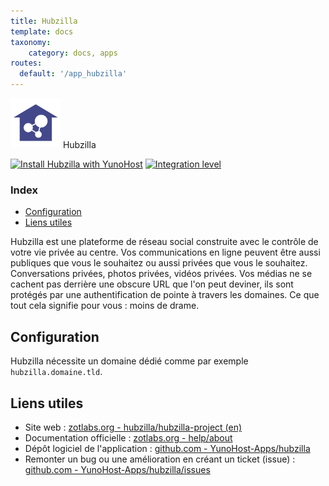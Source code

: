 ```yaml
---
title: Hubzilla
template: docs
taxonomy:
    category: docs, apps
routes:
  default: '/app_hubzilla'
---
```


<img src="/images/hubzilla_logo.png" width="80px" alt="logo de Hubzilla"> Hubzilla

[![Install Hubzilla with YunoHost](https://install-app.yunohost.org/install-with-yunohost.png)](https://install-app.yunohost.org/?app=hubzilla) [![Integration level](https://dash.yunohost.org/integration/hubzilla.svg)](https://dash.yunohost.org/appci/app/hubzilla)

### Index

- [Configuration](#configuration)
- [Liens utiles](#liens-utiles)

Hubzilla est une plateforme de réseau social construite avec le contrôle de votre vie privée au centre. Vos communications en ligne peuvent être aussi publiques que vous le souhaitez ou aussi privées que vous le souhaitez. Conversations privées, photos privées, vidéos privées. Vos médias ne se cachent pas derrière une obscure URL que l'on peut deviner, ils sont protégés par une authentification de pointe à travers les domaines. Ce que tout cela signifie pour vous : moins de drame.

## Configuration

Hubzilla nécessite un domaine dédié comme par exemple `hubzilla.domaine.tld`.

## Liens utiles

 + Site web : [zotlabs.org - hubzilla/hubzilla-project (en)](https://zotlabs.org/page/hubzilla/hubzilla-project)
 + Documentation officielle : [zotlabs.org - help/about](https://zotlabs.org/help/fr/about/about)
 + Dépôt logiciel de l'application : [github.com - YunoHost-Apps/hubzilla](https://github.com/YunoHost-Apps/hubzilla_ynh)
 + Remonter un bug ou une amélioration en créant un ticket (issue) : [github.com - YunoHost-Apps/hubzilla/issues](https://github.com/YunoHost-Apps/hubzilla_ynh/issues)
